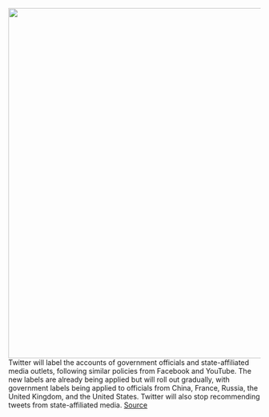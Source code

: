<img src='https://cdn.vox-cdn.com/thumbor/hLaY76_QZFk7tJST6qNrsgV9NeM=/0x0:2040x1360/1200x800/filters:focal(857x517:1183x843)/cdn.vox-cdn.com/uploads/chorus_image/image/67166385/acastro_180130_1777_0008.0.jpg' width='700px' /><br/>
Twitter will label the accounts of government officials and state-affiliated media outlets, following similar policies from Facebook and YouTube. The new labels are already being applied but will roll out gradually, with government labels being applied to officials from China, France, Russia, the United Kingdom, and the United States. Twitter will also stop recommending tweets from state-affiliated media.
<a href='https://www.theverge.com/2020/8/6/21357287/twitter-government-officials-state-affiliated-media-labels-algorithm'> Source <a/>
